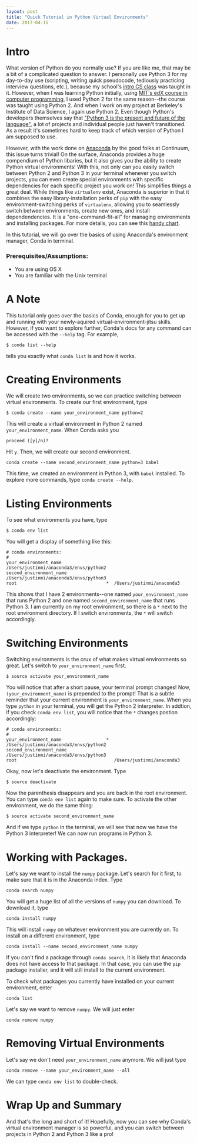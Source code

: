 ```yaml
---
layout: post
title: "Quick Tutorial in Python Virtual Environments"
date: 2017-04-15
---
```


# Intro

What version of Python do you normally use? If you are like me, that may be a bit of a complicated question to answer. I personally use Python 3 for my day-to-day use (scripting, writing quick pseudocode, tediously practicing interview questions, etc.), because my school's [intro CS class](http://cs61a.org/) was taught in it. However, when I was learning Python initially, using [MIT's edX course in computer programming](https://www.edx.org/course/introduction-computer-science-mitx-6-00-1x-10), I used Python 2 for the same reason--the course was taught using Python 2. And when I work on my project at Berkeley's Institute of Data Science, I again use Python 2. Even though Python's developers themselves say that ["Python 3 is the present and future of the language"](https://wiki.python.org/moin/Python2orPython3), a lot of projects and individual people just haven't transitioned. As a result it's sometimes hard to keep track of which version of Python I am supposed to use. 

However, with the work done on [Anaconda](https://www.continuum.io/downloads) by the good folks at Continuum, this issue turns trivial! On the surface, Anaconda provides a huge compendium of Python libaries, but it also gives you the ability to create Python virtual environments! With this, not only can you easily switch between Python 2 and Python 3 in your terminal whenever you switch projects, you can even create special environments with specific dependencies for each specific project you work on! This simplifies things a great deal. While things like `virtualenv` exist, Anaconda is superior in that it combines the easy library-installation perks of `pip` with the easy environment-switching perks of `virtualenv`, allowing you to seamlessly switch between environments, create new ones, and install dependendencies. It is a "one-command-fit-all" for managing environments and installing packages. For more details, you can see this [handy chart](https://conda.io/docs/_downloads/conda-pip-virtualenv-translator.html).

In this tutorial, we will go over the basics of using Anaconda's environment manager, Conda in terminal.

### Prerequisites/Assumptions: 
* You are using OS X
* You are familiar with the Unix terminal

# A Note
This tutorial only goes over the basics of Conda, enough for you to get up and running with your newly-aquired virtual-environment-jitsu skills. However, if you want to explore further, Conda's docs for any command can be accessed with the `--help` tag. For example,
```
$ conda list --help
```
tells you exactly what `conda list` is and how it works. 

# Creating Environments
We will create two environments, so we can practice switching between virtual environments. To create our first environment, type
```
$ conda create --name your_environment_name python=2
```
This will create a virtual environment in Python 2 named `your_environment_name`. When Conda asks you
```
proceed ([y]/n)?
```
Hit `y`. Then, we will create our second environment. 
```
conda create --name second_environment_name python=3 babel
```
This time, we created an environment in Python 3, with `babel` installed. To explore more commands, type `conda create --help`.

# Listing Environments
To see what environments you have, type
```
$ conda env list
```
You will get a display of something like this:
```
# conda environments:
#
your_environment_name                    /Users/justinmi/anaconda3/envs/python2
second_environment_name                  /Users/justinmi/anaconda3/envs/python3
root                                  *  /Users/justinmi/anaconda3
```
This shows that I have 2 environments--one named `your_environment_name` that runs Python 2 and one named `second_environment_name` that runs Python 3. I am currently on my root environment, so there is a `*` next to the root environment directory. If I switch environments, the `*` will switch accordingly. 

# Switching Environments
Switching environments is the crux of what makes virtual environments so great. Let's switch to `your_environment_name` first. 
```
$ source activate your_environment_name
```
You will notice that after a short pause, your terminal prompt changes! Now, `(your_environment_name)` is prepended to the prompt! That is a subtle reminder that your current environment is `your_environment_name`. When you type `python` in your terminal, you will get the Python 2 interpreter. In addtion, if you check `conda env list`, you will notice that the `*` changes postion accordingly:
```
# conda environments:
#
your_environment_name                 *  /Users/justinmi/anaconda3/envs/python2
second_environment_name                  /Users/justinmi/anaconda3/envs/python3
root                                     /Users/justinmi/anaconda3
```

Okay, now let's deactivate the environment. Type 
```
$ source deactivate
```
Now the parenthesis disappears and you are back in the root environment. You can type `conda env list` again to make sure. To activate the other environment, we do the same thing:
```
$ source activate second_environment_name
```
And if we type `python` in the terminal, we will see that now we have the Python 3 interpreter! We can now run programs in Python 3.

# Working with Packages.
Let's say we want to install the `numpy` package. Let's search for it first, to make sure that it is in the Anaconda index. Type
```
conda search numpy
```
You will get a huge list of all the versions of `numpy` you can download. To download it, type
```
conda install numpy
```
This will install `numpy` on whatever environment you are currently on. To install on a different environment, type
```
conda install --name second_environment_name numpy
```
If you can't find a package through `conda search`, it is likely that Anaconda does not have access to that package. In that case, you can use the `pip` package installer, and it will still install to the current environment. 

To check what packages you currently have installed on your current environment, enter
```
conda list
```
Let's say we want to remove `numpy`. We will just enter
```
conda remove numpy
```

# Removing Virtual Environments
Let's say we don't need `your_environment_name` anymore. We will just type
```
conda remove --name your_environment_name --all
``` 
We can type `conda env list` to double-check.

# Wrap Up and Summary
And that's the long and short of it! Hopefully, now you can see why Conda's virtual environment manager is so powerful, and you can switch between projects in Python 2 and Python 3 like a pro! 


